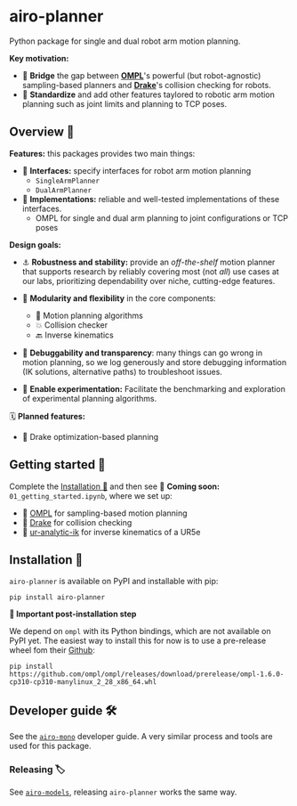 # airo-planner
Python package for single and dual robot arm motion planning.

**Key motivation:**
  - 🔗 **Bridge** the gap between [**OMPL**](https://ompl.kavrakilab.org/)'s powerful (but robot-agnostic) sampling-based planners and [**Drake**](https://drake.mit.edu/)'s collision checking for robots.
  - 🦾 **Standardize** and add other features taylored to robotic arm motion planning such as joint limits and planning to TCP poses.

## Overview 🧾

**Features:** this packages provides two main things:
  - 🤝 **Interfaces:** specify interfaces for robot arm motion planning
    - `SingleArmPlanner`
    - `DualArmPlanner`
  - 🔌 **Implementations:** reliable and well-tested implementations of these interfaces.
    - OMPL for single and dual arm planning to joint configurations or TCP poses

**Design goals:**
  - ⚓ **Robustness and stability:** provide an *off-the-shelf* motion planner that supports research by reliably covering most (not *all*) use cases at our labs, prioritizing dependability over niche, cutting-edge features.
  - 🧩 **Modularity and flexibility** in the core components:
    - 🧭 Motion planning algorithms
    - 💥 Collision checker
    - 🔙 Inverse kinematics
  - 🐛 **Debuggability and transparency**: many things can go wrong in motion planning, so we log generously and store debugging information (IK solutions, alternative paths) to troubleshoot issues.

  - 🧪 **Enable experimentation:** Facilitate the benchmarking and exploration of experimental planning algorithms.


🗓️ **Planned features:**
  - 🎯 Drake optimization-based planning


## Getting started 🚀
Complete the [Installation 🔧](#installation-🔧) and then see 🚧 **Coming soon:** `01_getting_started.ipynb`, where we set up:
* 🎲 [OMPL](https://ompl.kavrakilab.org/) for sampling-based motion planning
* 🐉 [Drake](https://drake.mit.edu/) for collision checking
* 🧮 [ur-analytic-ik](https://github.com/Victorlouisdg/ur-analytic-ik) for inverse kinematics of a UR5e


## Installation 🔧
`airo-planner` is available on PyPI and installable with pip:
```
pip install airo-planner
```

**🚧 Important post-installation step**

We depend on `ompl` with its Python bindings, which are not available on PyPI yet. The easiest way to install this for now is to use a pre-release wheel fom their [Github](https://github.com/ompl/ompl/releases):
```
pip install https://github.com/ompl/ompl/releases/download/prerelease/ompl-1.6.0-cp310-cp310-manylinux_2_28_x86_64.whl
```

## Developer guide 🛠️
See the [`airo-mono`](https://github.com/airo-ugent/airo-mono) developer guide.
A very similar process and tools are used for this package.

### Releasing 🏷️
See [`airo-models`](https://github.com/airo-ugent/airo-models/tree/main), releasing `airo-planner` works the same way.